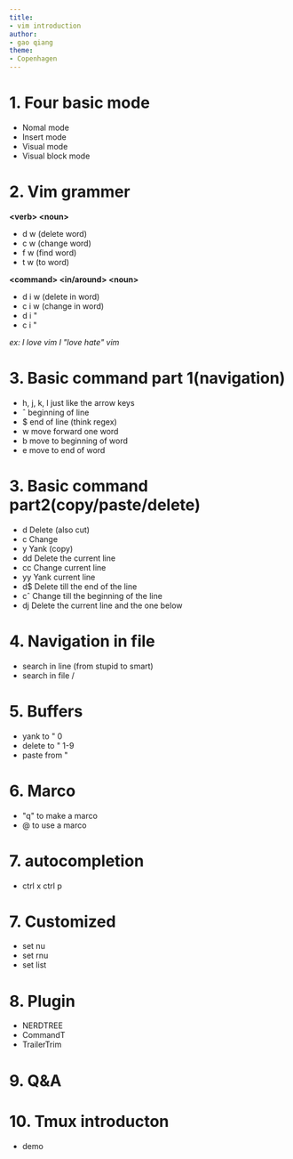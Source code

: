 ```yaml
---
title:
- vim introduction
author:
- gao qiang
theme:
- Copenhagen
---
```


# 1. Four basic mode
+ Nomal mode
+ Insert mode
+ Visual mode
+ Visual block mode

# 2. Vim grammer
**\<verb\> \<noun\>**

+ d w (delete word)
+ c w (change word)
+ f w (find word)
+ t w (to word)

**\<command\> \<in/around\> \<noun\>**

+ d i w (delete in word)
+ c i w (change in word)
+ d i "
+ c i "

*ex:  I love vim   I "love hate" vim*

# 3. Basic command part 1(navigation)
+ h, j, k, l just like the arrow keys
+ ˆ beginning of line
+ $ end of line (think regex)
+ w move forward one word
+ b move to beginning of word
+ e move to end of word

# 3. Basic command part2(copy/paste/delete)
+ d Delete (also cut)
+ c Change
+ y Yank (copy)
+ dd Delete the current line
+ cc Change current line
+ yy Yank current line
+ d$ Delete till the end of the line
+ cˆ Change till the beginning of the line
+ dj Delete the current line and the one below

# 4. Navigation in file
+ search in line (from stupid to smart)
+ search in file /

# 5. Buffers
+ yank to " 0
+ delete to " 1-9
+ paste from "

# 6. Marco
+ "q" to make a marco
+ @ to use a marco

# 7. autocompletion
+ ctrl x  ctrl p

# 7. Customized
+ set nu
+ set rnu
+ set list

# 8. Plugin
+ NERDTREE
+ CommandT
+ TrailerTrim


# 9. Q&A


# 10. Tmux introducton
+ demo
